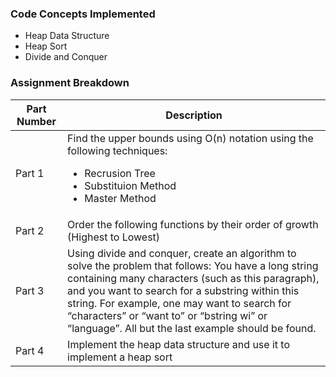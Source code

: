 ### Code Concepts Implemented
* Heap Data Structure 
* Heap Sort
* Divide and Conquer


### Assignment Breakdown

| Part Number |Description   |
| ------------ | ------------ |
|Part 1     | Find the upper bounds using O(n) notation using the following techniques: <ul><li>Recrusion Tree</li><li>Substituion Method</li><li>Master Method</li></ul>|
|Part 2 | Order the following functions by their order of growth (Highest to Lowest)  |
|Part 3 | Using divide and conquer, create an algorithm to solve the problem that follows: You have a long string containing many characters (such as this paragraph), and you want to search for a substring within this string. For example, one may want to search for “characters” or “want to” or “bstring wi” or “language”. All but the last example should be found. |
|Part 4 | Implement the heap data structure and use it to implement a heap sort|
